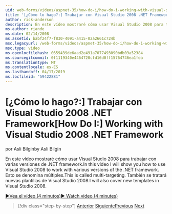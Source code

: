 ```yaml
---
uid: web-forms/videos/aspnet-35/how-do-i/how-do-i-working-with-visual-studio-2008-net-framework
title: '[¿Cómo lo hago?:] Trabajar con Visual Studio 2008 .NET Framework | Microsoft Docs'
author: rick-anderson
description: En este vídeo mostraré cómo usar Visual Studio 2008 para trabajar con varias versiones de .NET framework. Esto se denomina múltiples. También será...
ms.author: riande
ms.date: 02/14/2008
ms.assetid: babf24f7-f830-4091-a415-02a2661c724b
msc.legacyurl: /web-forms/videos/aspnet-35/how-do-i/how-do-i-working-with-visual-studio-2008-net-framework
msc.type: video
ms.openlocfilehash: 0659439de6aad2e491a7077493090bdb03a52384
ms.sourcegitcommit: 0f1119340e4464720cfd16d0ff15764746ea1fea
ms.translationtype: MT
ms.contentlocale: es-ES
ms.lasthandoff: 04/17/2019
ms.locfileid: "59422881"
---
```

# <a name="how-do-i-working-with-visual-studio-2008-net-framework"></a><span data-ttu-id="c8977-105">[¿Cómo lo hago?:] Trabajar con Visual Studio 2008 .NET Framework</span><span class="sxs-lookup"><span data-stu-id="c8977-105">[How Do I:] Working with Visual Studio 2008 .NET Framework</span></span>

<span data-ttu-id="c8977-106">por Asli Bilgin</span><span class="sxs-lookup"><span data-stu-id="c8977-106">by Asli Bilgin</span></span>

<span data-ttu-id="c8977-107">En este vídeo mostraré cómo usar Visual Studio 2008 para trabajar con varias versiones de .NET framework.</span><span class="sxs-lookup"><span data-stu-id="c8977-107">In this video I will show you how to use Visual Studio 2008 to work with various versions of the .NET framework.</span></span> <span data-ttu-id="c8977-108">Esto se denomina múltiples.</span><span class="sxs-lookup"><span data-stu-id="c8977-108">This is called multi-targeting.</span></span> <span data-ttu-id="c8977-109">También se tratará nuevas plantillas de Visual Studio 2008.</span><span class="sxs-lookup"><span data-stu-id="c8977-109">I will also cover new templates in Visual Studio 2008.</span></span>

[<span data-ttu-id="c8977-110">&#9654;Vea el vídeo (4 minutos)</span><span class="sxs-lookup"><span data-stu-id="c8977-110">&#9654; Watch video (4 minutes)</span></span>](https://channel9.msdn.com/Blogs/ASP-NET-Site-Videos/how-do-i-working-with-visual-studio-2008-net-framework)

> [!div class="step-by-step"]
> <span data-ttu-id="c8977-111">[Anterior](how-do-i-cascading-style-sheets-in-visual-studio-2008.md)
> [Siguiente](how-do-i-adding-elements-to-a-css-file-and-create-new-css-on-the-fly.md)</span><span class="sxs-lookup"><span data-stu-id="c8977-111">[Previous](how-do-i-cascading-style-sheets-in-visual-studio-2008.md)
[Next](how-do-i-adding-elements-to-a-css-file-and-create-new-css-on-the-fly.md)</span></span>
